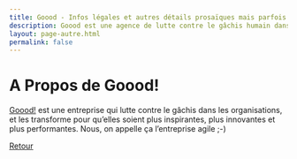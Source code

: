 ```yaml
---
title: Goood - Infos légales et autres détails prosaïques mais parfois utiles
description: Goood est une agence de lutte contre le gâchis humain dans les entreprises. Infos légales et pratiques
layout: page-autre.html
permalink: false
---
```


# A Propos de Goood!

[Goood!](/) est une entreprise qui lutte contre le gâchis dans les organisations, et les transforme pour qu’elles soient plus inspirantes, plus innovantes et plus performantes. Nous, on appelle ça l’entreprise agile ;-)

[Retour](/)
